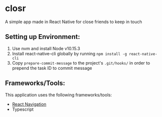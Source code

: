 # closr

A simple app made in React Native for close friends to keep in touch

## Setting up Environment:

1) Use nvm and install Node v10.15.3
2) Install react-native-cli globally by running `npm install -g react-native-cli`
3) Copy `prepare-commit-message` to the project's `.git/hooks/` in order to prepend the task ID to commit message

## Frameworks/Tools:

This application uses the following frameworks/tools: 
* [React Navigation](https://reactnavigation.org)
* Typescript